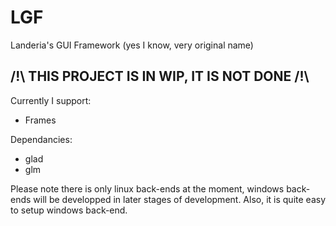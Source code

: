 # LGF
Landeria's GUI Framework (yes I know, very original name)

## /!\ THIS PROJECT IS IN WIP, IT IS NOT DONE /!\

Currently I support:
- Frames

Dependancies:
- glad
- glm

Please note there is only linux back-ends at the moment, windows back-ends will be developped in later stages of development. Also, it is quite easy to setup windows back-end.